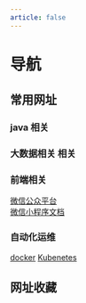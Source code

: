 ```yaml
---
article: false
---
```


# 导航

## 常用网址

### java 相关



### 大数据相关 相关



### 前端相关

[微信公众平台](https://mp.weixin.qq.com/)  
[微信小程序文档](https://developers.weixin.qq.com/miniprogram/dev/framework/)

### 自动化运维

[docker](https://docker.easydoc.net/doc/81170005/cCewZWoN/lTKfePfP)
[Kubenetes](https://k8s.easydoc.net/docs/dRiQjyTY/28366845/6GiNOzyZ/9EX8Cp45)

## 网址收藏





